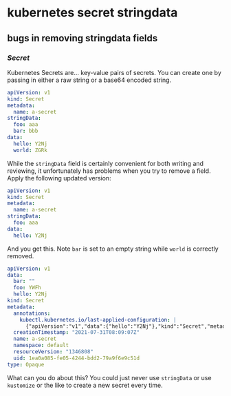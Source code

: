 # kubernetes secret stringdata

## bugs in removing stringdata fields

### _Secret_

Kubernetes Secrets are... key-value pairs of secrets.
You can create one by passing in either a raw string
or a base64 encoded string.

```yaml
apiVersion: v1
kind: Secret
metadata:
  name: a-secret
stringData:
  foo: aaa
  bar: bbb
data:
  hello: Y2Nj
  world: ZGRk
```

While the `stringData` field is certainly convenient for both writing and reviewing,
it unfortunately has problems when you try to remove a field.
Apply the following updated version:

```yaml
apiVersion: v1
kind: Secret
metadata:
  name: a-secret
stringData:
  foo: aaa
data:
  hello: Y2Nj
```

And you get this.
Note `bar` is set to an empty string while `world` is correctly removed.

```yaml
apiVersion: v1
data:
  bar: ""
  foo: YWFh
  hello: Y2Nj
kind: Secret
metadata:
  annotations:
    kubectl.kubernetes.io/last-applied-configuration: |
      {"apiVersion":"v1","data":{"hello":"Y2Nj"},"kind":"Secret","metadata":{"annotations":{},"name":"a-secret","namespace":"default"},"stringData":{"foo":"aaa"}}
  creationTimestamp: "2021-07-31T08:09:07Z"
  name: a-secret
  namespace: default
  resourceVersion: "1346808"
  uid: 1ea0a085-fe05-4244-bdd2-79a9f6e9c51d
type: Opaque
```

What can you do about this?
You could just never use `stringData`
or use `kustomize` or the like to create a new secret every time.
